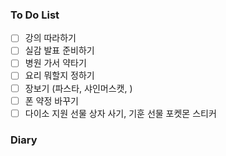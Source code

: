 ### To Do List
- [ ] 강의 따라하기
- [ ] 실감 발표 준비하기
- [ ] 병원 가서 약타기
- [ ] 요리 뭐할지 정하기
- [ ] 장보기 (파스타, 샤인머스캣, )
- [ ] 폰 약정 바꾸기
- [ ] 다이소 지원 선물 상자 사기, 기훈 선물 포켓몬 스티커
### Diary
